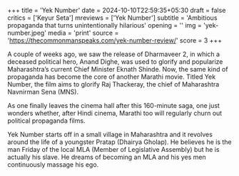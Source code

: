 +++
title = 'Yek Number'
date = 2024-10-10T22:59:35+05:30
draft = false
critics = ['Keyur Seta']
mreviews = ['Yek Number']
subtitle = 'Ambitious propaganda that turns unintentionally hilarious'
opening = ''
img = 'yek-number.jpeg'
media = 'print'
source = 'https://thecommonmanspeaks.com/yek-number-review/'
score = 3
+++

A couple of weeks ago, we saw the release of Dharmaveer 2, in which a deceased political hero, Anand Dighe, was used to glorify and popularize Maharashtra’s current Chief Minister Eknath Shinde. Now, the same kind of propaganda has become the core of another Marathi movie. Titled Yek Number, the film aims to glorify Raj Thackeray, the chief of Maharashtra Navnirman Sena (MNS).

As one finally leaves the cinema hall after this 160-minute saga, one just wonders whether, after Hindi cinema, Marathi too will regularly churn out political propaganda films.

Yek Number starts off in a small village in Maharashtra and it revolves around the life of a youngster Pratap (Dhairya Gholap). He believes he is the man Friday of the local MLA (Member of Legislative Assembly) but he is actually his slave. He dreams of becoming an MLA and his yes men continuously massage his ego.
